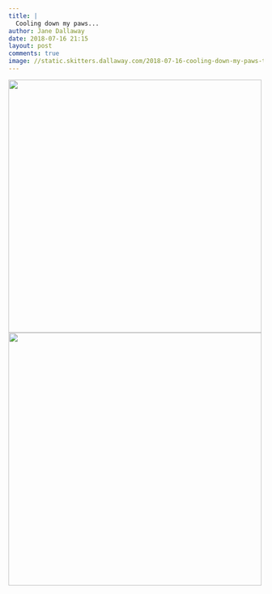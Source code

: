 ```yaml
---
title: |
  Cooling down my paws...
author: Jane Dallaway
date: 2018-07-16 21:15
layout: post
comments: true
image: //static.skitters.dallaway.com/2018-07-16-cooling-down-my-paws-thumb-1-IMG-4853.JPG
---
```


<div>
        <a href="//static.skitters.dallaway.com/2018-07-16-cooling-down-my-paws-fullsize-1-IMG-4853.JPG">
          <img src="//static.skitters.dallaway.com/2018-07-16-cooling-down-my-paws-thumb-1-IMG-4853.JPG" width="500" height="500"/>
        </a>
      </div><div>
        <a href="//static.skitters.dallaway.com/2018-07-16-cooling-down-my-paws-fullsize-2-IMG-4854.JPG">
          <img src="//static.skitters.dallaway.com/2018-07-16-cooling-down-my-paws-thumb-2-IMG-4854.JPG" width="500" height="500"/>
        </a>
      </div>


  
      